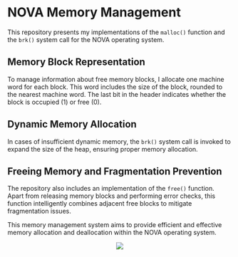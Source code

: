 # NOVA Memory Management

This repository presents my implementations of the `malloc()` function and the `brk()` system call for the NOVA operating system.

## Memory Block Representation

To manage information about free memory blocks, I allocate one machine word for each block. This word includes the size of the block, rounded to the nearest machine word. The last bit in the header indicates whether the block is occupied (1) or free (0).

## Dynamic Memory Allocation

In cases of insufficient dynamic memory, the `brk()` system call is invoked to expand the size of the heap, ensuring proper memory allocation.

## Freeing Memory and Fragmentation Prevention

The repository also includes an implementation of the `free()` function. Apart from releasing memory blocks and performing error checks, this function intelligently combines adjacent free blocks to mitigate fragmentation issues.

This memory management system aims to provide efficient and effective memory allocation and deallocation within the NOVA operating system.

<p align="center">
  <img src="https://www.vishalchovatiya.com/wp-content/uploads/How-do-malloc-free-work-vishal-chovatiya.png">
</p>
